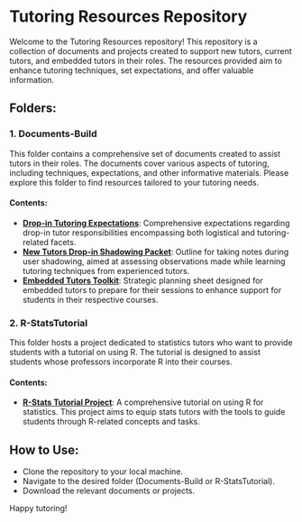 # Tutoring Resources Repository

Welcome to the Tutoring Resources repository! This repository is a collection of documents and projects created to support new tutors, current tutors, and embedded tutors in their roles. The resources provided aim to enhance tutoring techniques, set expectations, and offer valuable information.

## Folders:

### 1. Documents-Build
This folder contains a comprehensive set of documents created to assist tutors in their roles. The documents cover various aspects of tutoring, including techniques, expectations, and other informative materials. Please explore this folder to find resources tailored to your tutoring needs.

#### Contents:
- [**Drop-in Tutoring Expectations**](Documents-Built/Drop-in_Expectations.pdf): Comprehensive expectations regarding drop-in tutor responsibilities encompassing both logistical and tutoring-related facets.
- [**New Tutors Drop-in Shadowing Packet**](Documents-Build/Drop-in_Shadowing-Sheet.pdf): Outline for taking notes during user shadowing, aimed at assessing observations made while learning tutoring techniques from experienced tutors.
- [**Embedded Tutors Toolkit**](Documents-Build/Embedded_Planning-Sheet.pdf): Strategic planning sheet designed for embedded tutors to prepare for their sessions to enhance support for students in their respective courses.

### 2. R-StatsTutorial
This folder hosts a project dedicated to statistics tutors who want to provide students with a tutorial on using R. The tutorial is designed to assist students whose professors incorporate R into their courses.

#### Contents:
- [**R-Stats Tutorial Project**](R-StatsTutorial/R_Guide.pdf): A comprehensive tutorial on using R for statistics. This project aims to equip stats tutors with the tools to guide students through R-related concepts and tasks.

## How to Use:
- Clone the repository to your local machine.
- Navigate to the desired folder (Documents-Build or R-StatsTutorial).
- Download the relevant documents or projects.

Happy tutoring!

